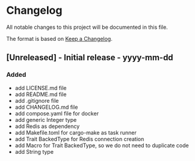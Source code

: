 # Changelog

All notable changes to this project will be documented in this file.

The format is based on [Keep a Changelog](https://keepachangelog.com/en/1.1.0/).

## [Unreleased] - Initial release - yyyy-mm-dd

### Added

- add LICENSE.md file
- add README.md file
- add .gitignore file
- add CHANGELOG.md file
- add compose.yaml file for docker
- add generic Integer type
- add Redis as dependency
- add Makefile.toml for cargo-make as task runner
- add Trait BackedType for Redis connection creation
- add Macro for Trait BackedType, so we do not need to duplicate code
- add String type
